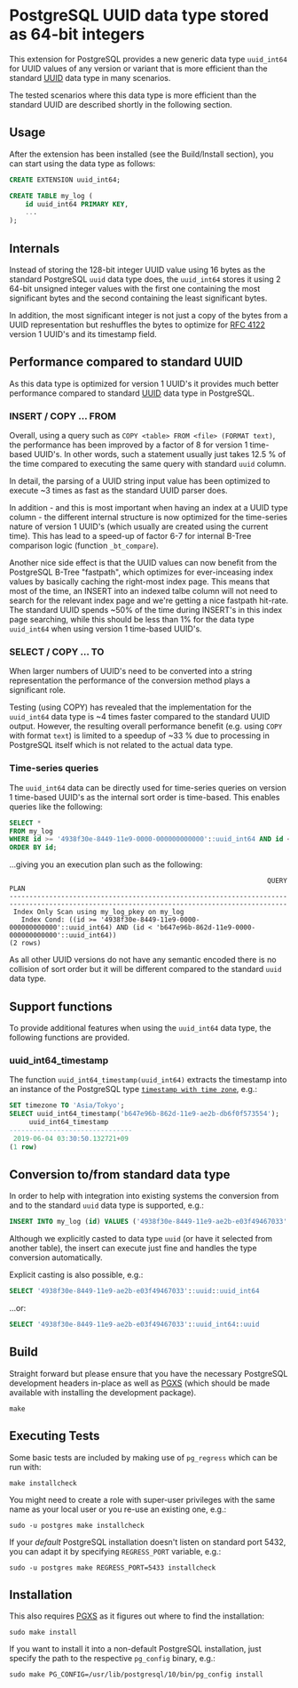 
# PostgreSQL UUID data type stored as 64-bit integers

This extension for PostgreSQL provides a new generic data type `uuid_int64` for
UUID values of any version or variant that is more efficient than the standard
[UUID][2] data type in many scenarios.

The tested scenarios where this data type is more efficient than the standard
UUID are described shortly in the following section.

## Usage

After the extension has been installed (see the Build/Install section), you can
start using the data type as follows:

```sql
CREATE EXTENSION uuid_int64;

CREATE TABLE my_log (
    id uuid_int64 PRIMARY KEY,
    ...
);
```

## Internals

Instead of storing the 128-bit integer UUID value using 16 bytes as the standard
PostgreSQL `uuid` data type does, the `uuid_int64` stores it using 2 64-bit
unsigned integer values with the first one containing the most significant bytes
and the second containing the least significant bytes.

In addition, the most significant integer is not just a copy of the bytes from
a UUID representation but reshuffles the bytes to optimize for [RFC 4122][1]
version 1 UUID's and its timestamp field.


## Performance compared to standard UUID

As this data type is optimized for version 1 UUID's it provides much better
performance compared to standard [UUID][2] data type in PostgreSQL.


### INSERT / COPY ... FROM

Overall, using a query such as `COPY <table> FROM <file> (FORMAT text)`, the
performance has been improved by a factor of 8 for version 1 time-based UUID's.
In other words, such a statement usually just takes 12.5 % of the time compared
to executing the same query with standard `uuid` column.

In detail, the parsing of a UUID string input value has been optimized to
execute ~3 times as fast as the standard UUID parser does.

In addition - and this is most important when having an index at a UUID type
column - the different internal structure is now optimized for the
time-series nature of version 1 UUID's (which usually are created using the
current time). This has lead to a speed-up of factor 6-7 for internal B-Tree
comparison logic (function `_bt_compare`).

Another nice side effect is that the UUID values can now benefit from the
PostgreSQL B-Tree "fastpath", which optimizes for ever-inceasing index values
by basically caching the right-most index page. This means that most of the
time, an INSERT into an indexed talbe column will not need to search for the
relevant index page and we're getting a nice fastpath hit-rate. The standard
UUID spends ~50% of the time during INSERT's in this index page searching,
while this should be less than 1% for the data type `uuid_int64` when using
version 1 time-based UUID's.


### SELECT / COPY ... TO

When larger numbers of UUID's need to be converted into a string representation
the performance of the conversion method plays a significant role.

Testing (using COPY) has revealed that the implementation for the `uuid_int64`
data type is ~4 times faster compared to the standard UUID output. However, the
resulting overall performance benefit (e.g. using `COPY` with format `text`) is
limited to a speedup of ~33 % due to processing in PostgreSQL itself which is
not related to the actual data type.


### Time-series queries

The `uuid_int64` data can be directly used for time-series queries on version 1
time-based UUID's as the internal sort order is time-based. This enables queries
like the following:

```sql
SELECT *
FROM my_log
WHERE id >= '4938f30e-8449-11e9-0000-000000000000'::uuid_int64 AND id < 'b647e96b-862d-11e9-0000-000000000000'::uuid_int64
ORDER BY id;
```

...giving you an execution plan such as the following:

```
                                                                 QUERY PLAN                                                                 
--------------------------------------------------------------------------------------------------------------------------------------------
 Index Only Scan using my_log_pkey on my_log
   Index Cond: ((id >= '4938f30e-8449-11e9-0000-000000000000'::uuid_int64) AND (id < 'b647e96b-862d-11e9-0000-000000000000'::uuid_int64))
(2 rows)
```

As all other UUID versions do not have any semantic encoded there is no
collision of sort order but it will be different compared to the standard `uuid`
data type.


## Support functions

To provide additional features when using the `uuid_int64` data type, the following
functions are provided.


### uuid_int64_timestamp

The function `uuid_int64_timestamp(uuid_int64)` extracts the timestamp into an
instance of the PostgreSQL type [`timestamp with time zone`][3], e.g.:

```sql
SET timezone TO 'Asia/Tokyo';
SELECT uuid_int64_timestamp('b647e96b-862d-11e9-ae2b-db6f0f573554');
     uuid_int64_timestamp     
-------------------------------
 2019-06-04 03:30:50.132721+09
(1 row)
```

## Conversion to/from standard data type

In order to help with integration into existing systems the conversion from and
to the standard `uuid` data type is supported, e.g.:

```sql
INSERT INTO my_log (id) VALUES ('4938f30e-8449-11e9-ae2b-e03f49467033'::uuid);
```

Although we explicitly casted to data type `uuid` (or have it selected from
another table), the insert can execute just fine and handles the type conversion
automatically.

Explicit casting is also possible, e.g.:

```sql
SELECT '4938f30e-8449-11e9-ae2b-e03f49467033'::uuid::uuid_int64
```

...or:

```sql
SELECT '4938f30e-8449-11e9-ae2b-e03f49467033'::uuid_int64::uuid
```


## Build

Straight forward but please ensure that you have the necessary PostgreSQL
development headers in-place as well as [PGXS][4] (which should be made
available with installing the development package).

```
make
```

## Executing Tests

Some basic tests are included by making use of `pg_regress` which can be run with:

```
make installcheck
```

You might need to create a role with super-user privileges with the same name as
your local user or you re-use an existing one, e.g.:

```
sudo -u postgres make installcheck
```

If your _default_ PostgreSQL installation doesn't listen on standard port 5432,
you can adapt it by specifying `REGRESS_PORT` variable, e.g.:

```
sudo -u postgres make REGRESS_PORT=5433 installcheck
```


## Installation

This also requires [PGXS][4] as it figures out where to find the installation:

```
sudo make install
```

If you want to install it into a non-default PostgreSQL installation, just
specify the path to the respective `pg_config` binary, e.g.:

```
sudo make PG_CONFIG=/usr/lib/postgresql/10/bin/pg_config install
```


[1]: https://tools.ietf.org/html/rfc4122
[2]: https://www.postgresql.org/docs/current/datatype-uuid.html
[3]: https://www.postgresql.org/docs/current/datatype-datetime.html
[4]: https://www.postgresql.org/docs/current/extend-pgxs.html
